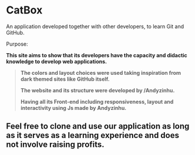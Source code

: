 # CatBox
An application developed together with other developers, to learn Git and GitHub.

Purpose:

**This site aims to show that its developers have the capacity and didactic knowledge to develop web applications.**
> **The colors and layout choices were used taking inspiration from dark themed sites like GitHub itself.**
> 
> **The website and its structure were developed by /Andyzinhu.**
>
> **Having all its Front-end including responsiveness, layout and interactivity using Js made by Andyzinhu.**
>
## Feel free to clone and use our application as long as it serves as a learning experience and does not involve raising profits.



